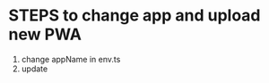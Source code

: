 # STEPS to change app and upload new PWA

1. change appName in env.ts
2. update <title> in index.html
3. update <favicon> in index.html
4. change manifest.json
5. update sw.js
6. delete .firebase
7. npm run deploy
